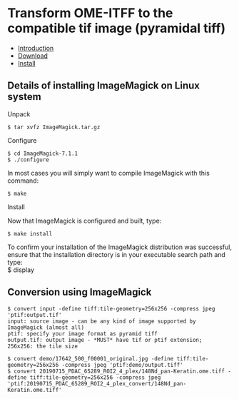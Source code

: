 # Transform OME-ITFF to the compatible tif image (pyramidal tiff)
- [Introduction](https://andrewjanowczyk.com/converting-an-existing-image-into-an-openslide-compatible-format/)
- [Download](https://imagemagick.org/archive/ImageMagick.tar.gz)
- [Install](https://github.com/ImageMagick/ImageMagick/blob/main/Install-unix.txt)

## Details of installing ImageMagick on Linux system

    
Unpack

    $ tar xvfz ImageMagick.tar.gz
    
Configure
    
    $ cd ImageMagick-7.1.1
    $ ./configure
  
  In most cases you will simply want to compile ImageMagick with this command:
  
    $ make
    
Install
  
  Now that ImageMagick is configured and built, type:
  
    $ make install
  

  To confirm your installation of the ImageMagick distribution was successful,
  ensure that the installation directory is in your executable search path
  and type:  
    $ display

## Conversion using ImageMagick
    $ convert input -define tiff:tile-geometry=256x256 -compress jpeg 'ptif:output.tif'
    input: source image - can be any kind of image supported by ImageMagick (almost all)
    ptif: specify your image format as pyramid tiff
    output.tif: output image - *MUST* have tif or ptif extension;
    256x256: the tile size    

    $ convert demo/17642_500_f00001_original.jpg -define tiff:tile-geometry=256x256 -compress jpeg 'ptif:demo/output.tiff'
    $ convert 20190715_PDAC_65289_ROI2_4_plex/148Nd_pan-Keratin.ome.tiff -define tiff:tile-geometry=256x256 -compress jpeg 'ptif:20190715_PDAC_65289_ROI2_4_plex_convert/148Nd_pan-Keratin.ome.tiff'
  
